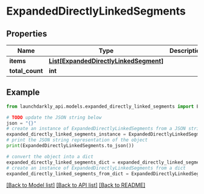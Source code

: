 # ExpandedDirectlyLinkedSegments


## Properties

Name | Type | Description | Notes
------------ | ------------- | ------------- | -------------
**items** | [**List[ExpandedDirectlyLinkedSegment]**](ExpandedDirectlyLinkedSegment.md) |  | 
**total_count** | **int** |  | 

## Example

```python
from launchdarkly_api.models.expanded_directly_linked_segments import ExpandedDirectlyLinkedSegments

# TODO update the JSON string below
json = "{}"
# create an instance of ExpandedDirectlyLinkedSegments from a JSON string
expanded_directly_linked_segments_instance = ExpandedDirectlyLinkedSegments.from_json(json)
# print the JSON string representation of the object
print(ExpandedDirectlyLinkedSegments.to_json())

# convert the object into a dict
expanded_directly_linked_segments_dict = expanded_directly_linked_segments_instance.to_dict()
# create an instance of ExpandedDirectlyLinkedSegments from a dict
expanded_directly_linked_segments_from_dict = ExpandedDirectlyLinkedSegments.from_dict(expanded_directly_linked_segments_dict)
```
[[Back to Model list]](../README.md#documentation-for-models) [[Back to API list]](../README.md#documentation-for-api-endpoints) [[Back to README]](../README.md)


